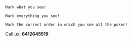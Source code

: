    ```
  Mark what you see!
  
  Mark everything you see!
  
  Mark the correct order in which you see all the poker!
  
  ```
  
  Call us: **6412645519**
